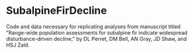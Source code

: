 # SubalpineFirDecline
Code and data necessary for replicating analyses from manuscript titled "Range-wide population assessments for subalpine fir indicate widespread disturbance-driven decline," by DL Perret, DM Bell, AN Gray, JD Shaw, and HSJ Zald.
